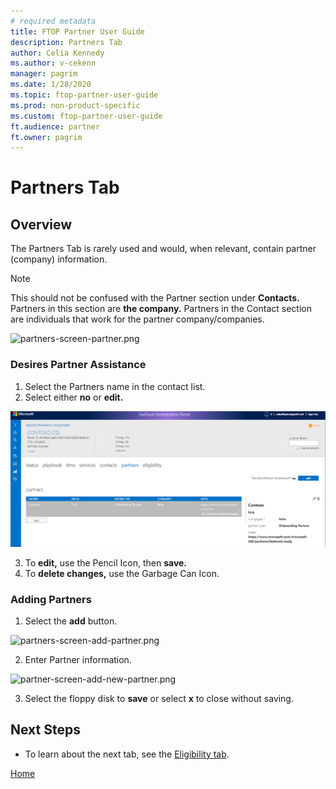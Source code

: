 ```yaml
---
# required metadata
title: FTOP Partner User Guide
description: Partners Tab
author: Celia Kennedy
ms.author: v-cekenn
manager: pagrim
ms.date: 1/28/2020
ms.topic: ftop-partner-user-guide
ms.prod: non-product-specific
ms.custom: ftop-partner-user-guide
ft.audience: partner
ft.owner: pagrim
---
```

# Partners Tab

## Overview

The Partners Tab is rarely used and would, when relevant, contain partner (company) information.

> [!NOTE]
> This should not be confused with the Partner section under **Contacts.** Partners in this section are **the company.** Partners in the Contact section are individuals that work for the partner company/companies.

![partners-screen-partner.png](media/power-bi-reporting-guide/detailed-tenant-view-partners-tab/partners-screen-partner.png "Partners Screen")

### Desires Partner Assistance

1. Select the Partners name in the contact list.
2. Select either **no** or **edit.**

[![partners-screen-desire-for-assistance-partner.png](media/detailed-tenant-view-partners-tab/partners-screen-desire-for-assistance-partner.png "Desire Assistance")](https://www.microsoft.com/microsoft-365/partners/fasttrack-ready)

3. To **edit,** use the Pencil Icon, then **save.**
4. To **delete changes,** use the Garbage Can Icon.

### Adding Partners

1. Select the **add** button.

![partners-screen-add-partner.png](media/power-bi-reporting-guide/detailed-tenant-view-partners-tab/partners-screen-add-partner.png "Add Partner")

2. Enter Partner information.

![partner-screen-add-new-partner.png](media/power-bi-reporting-guide/detailed-tenant-view-partners-tab/partner-screen-add-new-partner.png "Enter Partner Information")

3. Select the floppy disk to **save** or select **x** to close without saving.

## Next Steps

- To learn about the next tab, see the [Eligibility tab](detailed-tenant-view-eligibility-tab.md).

[Home](http://partner-docs.microsoft.com)
